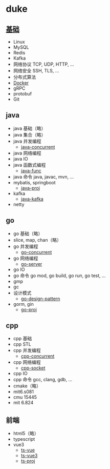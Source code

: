 # duke

## [基础](https://161043261.github.io/)

- Linux
- MySQL
- Redis
- Kafka
- 网络协议 TCP, UDP, HTTP, ...
- 网络安全 SSH, TLS, ...
- 分布式算法
- [Docker](./docker/)
- gRPC
- protobuf
- Git

## java

- java 基础（略）
- java 集合（略）
- java 并发编程
  - [java-concurrent](./java-concurrent/)
- java 网络编程
- java IO
- java 函数式编程
  - [java-func](./java-func/)
- java 命令 java, javac, mvn, ...
- mybatis, springboot
  - [java-proj](./java-proj/)
- kafka
  - [java-kafka](./java-kafka/)
- netty

## go

- go 基础（略）
- slice, map, chan（略）
- go 并发编程
  - [go-concurrent](./go-concurrent/)
- go 网络编程
  - [go-server](./go-server/)
- go IO
- go 命令 go mod, go build, go run, go test, ...
- gmp
- gc
- 设计模式
  - [go-design-pattern](./go-design-pattern/)
- gorm, gin
  - [go-proj](./go-proj/)

## cpp

- cpp 基础
- cpp STL
- cpp 并发编程
  - [cpp-concurrent](./cpp-concurrent/)
- cpp 网络编程
  - [cpp-socket](./cpp-socket/)
- cpp IO
- cpp 命令 gcc, clang, gdb, ...
- cmake（略）
- mit6.s081
- cmu 15445
- mit 6.824

## 前端

- html5（略）
- typescript
- vue3
  - [ts-vue](./ts-vue/)
  - [ts-vue3](./ts-vue3/)
  - [ts-proj](./ts-proj/)
